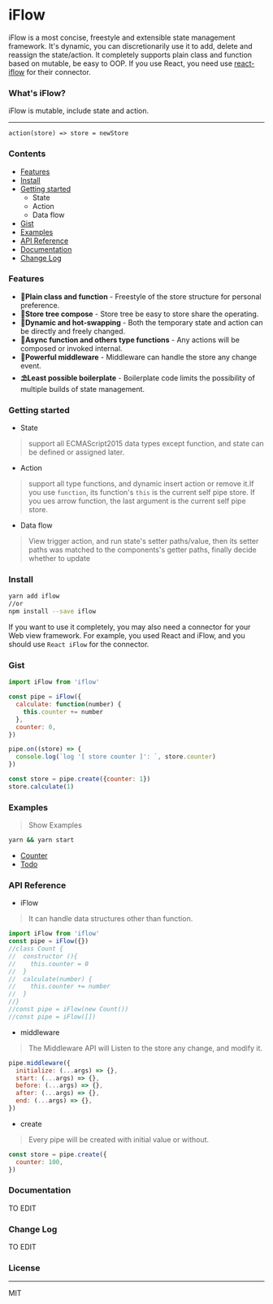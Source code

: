 # iFlow
iFlow is a most concise, freestyle and extensible state management framework. It's dynamic, you can discretionarily use it to add, delete and reassign the state/action. It completely supports plain class and function based on mutable, be easy to OOP. If you use React, you need use [react-iflow](https://github.com/unadlib/react-iflow) for their connector.

### What's iFlow?
iFlow is mutable, include state and action.

---
    action(store) => store = newStore

### Contents
* [Features](https://github.com/unadlib/iflow#features)
* [Install](https://github.com/unadlib/iflow#install)
* [Getting started](https://github.com/unadlib/iflow#getting-started)
    * State
    * Action
    * Data flow
* [Gist](https://github.com/unadlib/iflow#gist)
* [Examples](https://github.com/unadlib/iflow#examples)
* [API Reference](https://github.com/unadlib/iflow#api-reference)
* [Documentation](https://github.com/unadlib/iflow#documentation)
* [Change Log](https://github.com/unadlib/iflow#change-log)

### Features
* **🎯Plain class and function** - Freestyle of the store structure for personal preference.
* **🏬Store tree compose** - Store tree be easy to store share the operating.
* **🎡Dynamic and hot-swapping** - Both the temporary state and action can be directly and freely changed.
* **🚦Async function and others type functions** - Any actions will be composed or invoked internal.
* **🚀Powerful middleware** - Middleware can handle the store any change event.
* **⛱Least possible boilerplate** - Boilerplate code limits the possibility of multiple builds of state management.

### Getting started
* State
> support all ECMAScript2015 data types except function, and state can be defined or assigned later.
* Action
> support all type functions, and dynamic insert action or remove it.If you use `function`, its function's `this` is the current self pipe store. If you ues arrow function, the last argument is the current self pipe store.
* Data flow
> View trigger action, and run state's setter paths/value, then its setter paths was matched to the components's getter paths, finally decide whether to update
### Install
```bash
yarn add iflow
//or
npm install --save iflow
```
If you want to use it completely, you may also need a connector for your Web view framework. For example, you used React and iFlow, and you should use `React iFlow` for the connector.
### Gist
```javascript
import iFlow from 'iflow'

const pipe = iFlow({
  calculate: function(number) {
    this.counter += number
  },
  counter: 0,
})

pipe.on((store) => {
  console.log(`log '[ store counter ]': `, store.counter)
})

const store = pipe.create({counter: 1})
store.calculate(1)
```

### Examples
>Show Examples
```bash
yarn && yarn start
```
* [Counter](https://github.com/unadlib/iflow/tree/master/examples/counter)
* [Todo](https://github.com/unadlib/iflow/tree/master/examples/todo)
### API Reference
* iFlow
>It can handle data structures other than function.
```javascript
import iFlow from 'iflow'
const pipe = iFlow({})
//class Count {
//  constructor (){
//    this.counter = 0
//  }
//  calculate(number) {
//    this.counter += number
//  }
//}
//const pipe = iFlow(new Count())
//const pipe = iFlow([])
```
* middleware
>The Middleware API will Listen to the store any change, and modify it.
```javascript
pipe.middleware({
  initialize: (...args) => {},
  start: (...args) => {},
  before: (...args) => {},
  after: (...args) => {},
  end: (...args) => {},
})
```

* create
>Every pipe will be created with initial value or without.
```javascript
const store = pipe.create({
  counter: 100,
})
```
### Documentation
TO EDIT
### Change Log
TO EDIT
### License

---
MIT